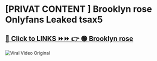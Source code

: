 
 # [PRIVAT CONTENT ] Brooklyn rose Onlyfans Leaked tsax5

## <h2><a href="https://clipsfans.com/Brooklyn_rose&ref=git">🔗 Click to LINKS ⏩⏩ 👉 🟢 Brooklyn rose </a></h2>

<a href="https://clipsfans.com/Brooklyn_rose&ref=git" rel="nofollow" data-target="animated-image.originalLink"><img src="https://i.ibb.co.com/xMMVF88/686577567.gif" alt="Viral Video Original" style="max-width: 100%; display: inline-block;" data-target="animated-image.originalImage"></a>

